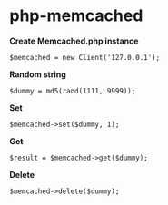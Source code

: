 # php-memcached

**Create Memcached.php instance**

`$memcached = new Client('127.0.0.1');`

**Random string**

`$dummy = md5(rand(1111, 9999));`

**Set**

`$memcached->set($dummy, 1);`

 **Get**

`$result = $memcached->get($dummy);`

**Delete**

`$memcached->delete($dummy);`
